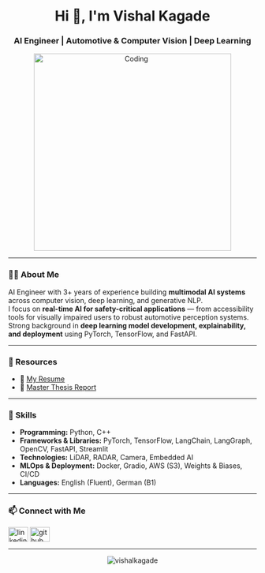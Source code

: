 <h1 align="center">Hi 👋, I'm Vishal Kagade</h1>
<h3 align="center">AI Engineer | Automotive & Computer Vision | Deep Learning</h3>

<p align="center">
  <img align="center" alt="Coding" width="400" src="https://cdn.dribbble.com/users/1162077/screenshots/3848914/programmer.gif">
</p>

---

### 👨‍💻 About Me  
AI Engineer with 3+ years of experience building **multimodal AI systems** across computer vision, deep learning, and generative NLP.  
I focus on **real-time AI for safety-critical applications** — from accessibility tools for visually impaired users to robust automotive perception systems.  
Strong background in **deep learning model development, explainability, and deployment** using PyTorch, TensorFlow, and FastAPI.  

---
### 📄 Resources  
- 📑 [My Resume](Vishal_kagade_CV.pdf)  
- 📘 [Master Thesis Report](#)
---

### 🔧 Skills  
- **Programming:** Python, C++  
- **Frameworks & Libraries:** PyTorch, TensorFlow, LangChain, LangGraph, OpenCV, FastAPI, Streamlit  
- **Technologies:** LiDAR, RADAR, Camera, Embedded AI  
- **MLOps & Deployment:** Docker, Gradio, AWS (S3), Weights & Biases, CI/CD  
- **Languages:** English (Fluent), German (B1)  

---

### 📫 Connect with Me  
<p align="left">
<a href="https://www.linkedin.com/in/vishal-kagade/" target="blank"><img align="center" src="https://raw.githubusercontent.com/rahuldkjain/github-profile-readme-generator/master/src/images/icons/Social/linked-in-alt.svg" alt="linkedin" height="30" width="40" /></a>
<a href="https://github.com/Vishalkagade" target="blank"><img align="center" src="https://raw.githubusercontent.com/rahuldkjain/github-profile-readme-generator/master/src/images/icons/Social/github.svg" alt="github" height="30" width="40" /></a>
</p>

---

<p align="center">
  <img src="https://github-readme-stats.vercel.app/api?username=vishalkagade&show_icons=true&locale=en" alt="vishalkagade" />
</p>

